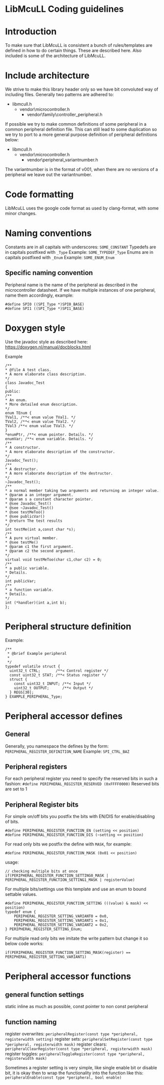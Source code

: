 # LibMcuLL Coding guidelines
# Introduction
To make sure that LibMcuLL is consistent a bunch of rules/templates are defined in how to do certain things. These are described here. Also included is some of the architecture of LibMcuLL.
# Include architecture
We strive to make this library header only so we have bit convoluted way of including files. Generally two patterns are adhered to:
* libmcull.h
    * vendor\microcontroller.h
        * vendor\family\controller_peripheral.h

If possible we try to make common definitions of some peripheral in a common peripheral definition file. This can still lead to some duplication so we try to port to a more general purpose definition of peripheral definitions below:

* libmcull.h
    * vendor\microcontroller.h
        * vendor\peripheral_variantnumber.h

The variantnumber is in the format of v001, when there are no versions of a peripheral we leave out the variantnumber.

# Code formatting
LibMcuLL uses the google code format as used by clang-format, with some minor changes.

# Naming conventions
Constants are in all capitals with underscores: ```SOME_CONSTANT```
Typedefs are in capitals postfixed with ```_Type``` Example: ```SOME_TYPEDEF_Type```
Enums are in capitals postfixed with ```_Enum``` Example: ```SOME_ENUM_Enum```
## Specific naming convention
Peripheral name is the name of the peripheral as described in the microcontroller datasheet. If we have multiple instances of one peripheral, name them accordingly, example:
```
#define SPI0 ((SPI_Type *)SPI0_BASE)
#define SPI1 ((SPI_Type *)SPI1_BASE)
```

# Doxygen style
Use the javadoc style as described here:
https://doxygen.nl/manual/docblocks.html

Example
```
/**
* @file A test class. 
* A more elaborate class description.
*/
class Javadoc_Test
{
public:
/**
* An enum.
* More detailed enum description.
*/
enum TEnum {
TVal1, /**< enum value TVal1. */
TVal2, /**< enum value TVal2. */
TVal3 /**< enum value TVal3. */
}
*enumPtr, /**< enum pointer. Details. */
enumVar; /**< enum variable. Details. */
/**
* A constructor.
* A more elaborate description of the constructor.
*/
Javadoc_Test();
/**
* A destructor.
* A more elaborate description of the destructor.
*/
~Javadoc_Test();
/**
* a normal member taking two arguments and returning an integer value.
* @param a an integer argument.
* @param s a constant character pointer.
* @see Javadoc_Test()
* @see ~Javadoc_Test()
* @see testMeToo()
* @see publicVar()
* @return The test results
*/
int testMe(int a,const char *s);
/**
* A pure virtual member.
* @see testMe()
* @param c1 the first argument.
* @param c2 the second argument.
*/
virtual void testMeToo(char c1,char c2) = 0;
/**
* a public variable.
* Details.
*/
int publicVar;
/**
* a function variable.
* Details.
*/
int (*handler)(int a,int b);
};
```
# Peripheral structure definition
Example:
```
/**
 * @brief Example peripheral
 *
 */
typedef volatile struct {
  uint32_t CTRL;       /**< Control register */
  const uint32_t STAT; /**< Status register */
  struct {
    const uint32_t INPUT; /**< Input */
    uint32_t OUTPUT;      /**< Output */
  } REGS[30];
} EXAMPLE_PERIPHERAL_Type;
```
# Peripheral accessor defines
## General
Generally, you namespace the defines by the form: ```PERIPHERAL_REGISTER_DEFINITION_NAME``` Example: ```SPI_CTRL_BAZ```
## Peripheral registers
For each peripheral register you need to specify the reserved bits in such a fashion: ```#define PERIPHERAL_REGISTER_RESERVED (0xFFFF0000)``` Reserved bits are set to 1
## Peripheral Register bits
For simple on/off bits you postfix the bits with EN/DIS for enable/disabling of bits.
```
#define PERIPHERAL_REGISTER_FUNCTION_EN (setting << position)
#define PERIPHERAL_REGISTER_FUNCTION_DIS (~setting << position)
```
For read only bits we postfix the define with ```MASK```, for example:
```
#define PERIPHERAL_REGISTER_FUNCTION_MASK (0x01 << position)
```
usage:
```
// checking multiple bits at once
if(PERIPHERAL_REGISTER_FUNCTION_SETTING0_MASK | PERIPHERAL_REGISTER_FUNCTION_SETTING1_MASK | registerValue)
```

For multiple bits/settings use this template and use an enum to bound settable values.
```
#define PERIPHERAL_REGISTER_FUNCTION_SETTING (((value) & mask) << position)
typedef enum {
    PERIPHERAL_REGISTER_SETTING_VARIANT0 = 0x0,
    PERIPHERAL_REGISTER_SETTING_VARIANT1 = 0x1,
    PERIPHERAL_REGISTER_SETTING_VARIANT2 = 0x2,
} PERIPHERAL_REGISTER_SETTING_Enum;
```
For multiple read only bits we imitate the write pattern but change it so below code works:
```
if(PERIPHERAL_REGISTER_FUNCTION_SETTING_MASK(register) == PERIPHERAL_REGISTER_SETTING_VARIANT1)
```

# Peripheral accessor functions
## general function settings
static inline as much as possible, const pointer to non const peripheral
## function naming
register overwrites: ```peripheralRegister(const type *peripheral, registerwidth setting)``` register sets: ```peripheralSetRegister(const type *peripheral, registerwidth mask)``` register clears: ```peripheralClearRegister(const type *peripheral, registerwidth mask)``` register toggles: ```peripheralToggleRegister(const type *peripheral, registerwidth mask)```

Sometimes a register setting is very simple, like single enable bit or disable bit, it is okay then to wrap the functionality into the function like this: ```peripheralEnable(const type *peripheral, bool enable)```


